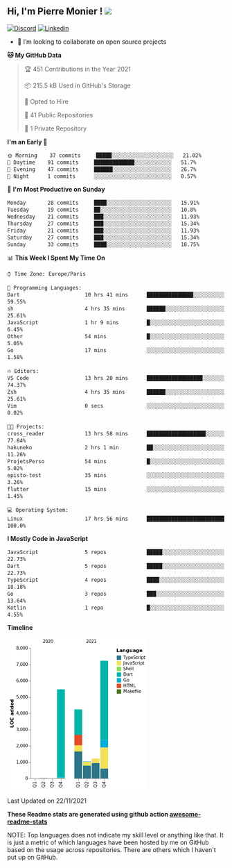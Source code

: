 <h2> Hi, I'm Pierre Monier ! <img src="https://media.giphy.com/media/mGcNjsfWAjY5AEZNw6/giphy.gif" width="50"></h2>

[![Discord](https://img.shields.io/badge/discord-5865f2?style=flat-square&logo=Discord&logoColor=white&link=https://discord.com/users/338345652939390978)](https://discord.com/users/338345652939390978)
[![Linkedin](https://img.shields.io/badge/linkedin-5ab0f7?style=flat-square&logo=Linkedin&logoColor=white&link=https://www.linkedin.com/in/pierre-monier-026aa3174/)](https://www.linkedin.com/in/pierre-monier-026aa3174/)

- 👯 I’m looking to collaborate on open source projects

<!--START_SECTION:waka-->
**🐱 My GitHub Data** 

> 🏆 451 Contributions in the Year 2021
 > 
> 📦 215.5 kB Used in GitHub's Storage 
 > 
> 💼 Opted to Hire
 > 
> 📜 41 Public Repositories 
 > 
> 🔑 1 Private Repository 
 > 
**I'm an Early 🐤** 

```text
🌞 Morning    37 commits     █████░░░░░░░░░░░░░░░░░░░░   21.02% 
🌆 Daytime    91 commits     █████████████░░░░░░░░░░░░   51.7% 
🌃 Evening    47 commits     ██████░░░░░░░░░░░░░░░░░░░   26.7% 
🌙 Night      1 commits      ░░░░░░░░░░░░░░░░░░░░░░░░░   0.57%

```
📅 **I'm Most Productive on Sunday** 

```text
Monday       28 commits     ████░░░░░░░░░░░░░░░░░░░░░   15.91% 
Tuesday      19 commits     ██░░░░░░░░░░░░░░░░░░░░░░░   10.8% 
Wednesday    21 commits     ███░░░░░░░░░░░░░░░░░░░░░░   11.93% 
Thursday     27 commits     ███░░░░░░░░░░░░░░░░░░░░░░   15.34% 
Friday       21 commits     ███░░░░░░░░░░░░░░░░░░░░░░   11.93% 
Saturday     27 commits     ███░░░░░░░░░░░░░░░░░░░░░░   15.34% 
Sunday       33 commits     ████░░░░░░░░░░░░░░░░░░░░░   18.75%

```


📊 **This Week I Spent My Time On** 

```text
⌚︎ Time Zone: Europe/Paris

💬 Programming Languages: 
Dart                     10 hrs 41 mins      ███████████████░░░░░░░░░░   59.55% 
sh                       4 hrs 35 mins       ██████░░░░░░░░░░░░░░░░░░░   25.61% 
JavaScript               1 hr 9 mins         █░░░░░░░░░░░░░░░░░░░░░░░░   6.45% 
Other                    54 mins             █░░░░░░░░░░░░░░░░░░░░░░░░   5.05% 
Go                       17 mins             ░░░░░░░░░░░░░░░░░░░░░░░░░   1.58%

🔥 Editors: 
VS Code                  13 hrs 20 mins      ██████████████████░░░░░░░   74.37% 
Zsh                      4 hrs 35 mins       ██████░░░░░░░░░░░░░░░░░░░   25.61% 
Vim                      0 secs              ░░░░░░░░░░░░░░░░░░░░░░░░░   0.02%

🐱‍💻 Projects: 
cross_reader             13 hrs 58 mins      ███████████████████░░░░░░   77.84% 
hakuneko                 2 hrs 1 min         ██░░░░░░░░░░░░░░░░░░░░░░░   11.26% 
ProjetsPerso             54 mins             █░░░░░░░░░░░░░░░░░░░░░░░░   5.02% 
episto-test              35 mins             ░░░░░░░░░░░░░░░░░░░░░░░░░   3.26% 
flutter                  15 mins             ░░░░░░░░░░░░░░░░░░░░░░░░░   1.45%

💻 Operating System: 
Linux                    17 hrs 56 mins      █████████████████████████   100.0%

```

**I Mostly Code in JavaScript** 

```text
JavaScript               5 repos             █████░░░░░░░░░░░░░░░░░░░░   22.73% 
Dart                     5 repos             █████░░░░░░░░░░░░░░░░░░░░   22.73% 
TypeScript               4 repos             ████░░░░░░░░░░░░░░░░░░░░░   18.18% 
Go                       3 repos             ███░░░░░░░░░░░░░░░░░░░░░░   13.64% 
Kotlin                   1 repo              █░░░░░░░░░░░░░░░░░░░░░░░░   4.55%

```


**Timeline**

![Chart not found](https://raw.githubusercontent.com/Pierre-Monier/Pierre-Monier/main/charts/bar_graph.png) 


 Last Updated on 22/11/2021
<!--END_SECTION:waka-->


**These Readme stats are generated using github action [awesome-readme-stats](https://github.com/anmol098/waka-readme-stats)**

NOTE: Top languages does not indicate my skill level or anything like that. It is just a metric of which languages have been hosted by me on GitHub based on the usage across repositories. There are others which I haven't put up on GitHub.
